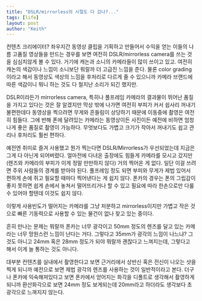 ```yaml
---
title: "DSLR/mirrorless의 시절도 다 갔나?..."
tags: [life]
layout: post
author: "Keith"
---
```


컨텐츠 크리에이터? 좌우지간 동영상 클립을 기획하고 만들어서 수익을 얻는 이들의 나름 고품질 영상들을 만드는 경우를 보면 여전히 DSLR/mirrorless camera를 쓰는 것을 심심치않게 볼 수 있다. 거기에 캐논과 소니의 카메라들이 많이 쓰이고 있고. 여전히 캐논의 색감이나 느낌이 소니보단 뭐랄까 더 고급진 느낌을 준다. 물론 color grading이라고 해서 동영상도 색상의 느낌을 후처리로 다르게 줄 수 있으니까 카메라 브랜드에 따른 색감이니 뭐니 하는 것도 다 철지난 소리가 되긴 했지만.

DSLR이라든가 mirrorless camera, 특히나 풀프레임 카메라의 결과물이 뛰어난 품질을 가지고 있다는 것은 잘 알겠지만 막상 밖에 나가면 여전히 부피가 커서 쉽사리 꺼내기 불편한데다 동영상을 찍으려면 무게와 흔들림이 상당하기 때문에 이동중에 촬영은 여전히 힘들다. 그에 반해 폰에 달려있는 카메라는 동영상이든 사진이든 예전에 비하면 엄청나게 좋은 품질로 촬영이 가능하다. 무엇보다도 가볍고 크기가 작아서 꺼내기도 쉽고 관리나 후처리도 훨씬 편하다.

예전엔 취미로 즐겨 사용했고 뭔가 찍는다면 DSLR/Mirrorless가 우선되었는데 지금은 그게 다 아닌게 되어버렸다. 얼마전에 다녀온 출장에도 힘들게 카메라를 모시고 갔지만 (렌즈와 카메라의 부피가 이게 정말 만만하지 않다) 거의 찍어온 게 없다. 일단 이걸 쓰려면 주위 사람들의 경계를 받아야 된다. 풀프레임 정도 되면 부피와 무게가 제법 있어서 편하게 손에 쥐고 필요할 때마다 찍어낸다는 게 쉽지 않다. 폰카의 경우는 폰의 그립감이 좋지 못하면 쉽게 손에서 놓쳐서 떨어뜨리거나 할 수 있고 필요에 따라 한손으로만 다룰 수 있어야 할텐데 이것도 쉽지 않다. 

이렇게 사용빈도가 떨어지는 카메라를 그냥 처분하고 mirrorless이지만 가볍고 작은 것으로 빠른 기동력으로 사용할 수 있는 물건이 없나 찾고 있는 중이다.

흔히 만나는 문제는 뭐랄까 폰카는 너무 광각이고 50mm 정도의 렌즈를 달고 있는 카메라는 너무 망원스런 느낌이 난다는 거다. 그렇다고 35mm가 광각의 느낌이 나느냐? 그것도 아니고 24mm 혹은 28mm 정도가 되야 뭐랄까 괜찮다고 느껴지는데, 그렇다고 해서 이게 늘 통하는 것도 아니다. 

대부분 컨텐츠를 실내에서 촬영한다고 보면 근거리에서 상반신 혹은 전신이 나오는 샷을 찍게 되니까 예전으로 보면 제법 광각의 렌즈를 사용하는 것이 일반적이라고 본다. 더구나 폰카에 익숙해져있다고 보면 폰카에서 얻어지는 화각을 디폴트로 생각해서 촬영하게 되니까 환산화각으로 보면 24mm 정도 보게되는데 20mm라고 하더라도 생각보다 초광각으로 느껴지지 않는다. 